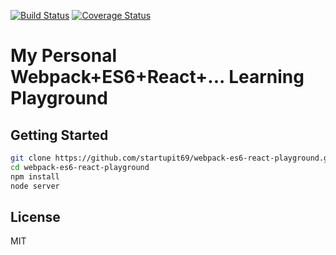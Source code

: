 

[![Build Status](https://travis-ci.org/startupit69/webpack-es6-react-playground.svg?branch=master)](https://travis-ci.org/startupit69/webpack-es6-react-playground)
[![Coverage Status](https://coveralls.io/repos/startupit69/webpack-es6-react-playground/badge.svg?branch=master&service=github)](https://coveralls.io/github/startupit69/webpack-es6-react-playground?branch=master)

# My Personal Webpack+ES6+React+... Learning Playground

## Getting Started

```bash
git clone https://github.com/startupit69/webpack-es6-react-playground.git
cd webpack-es6-react-playground
npm install
node server
```

## License

MIT
